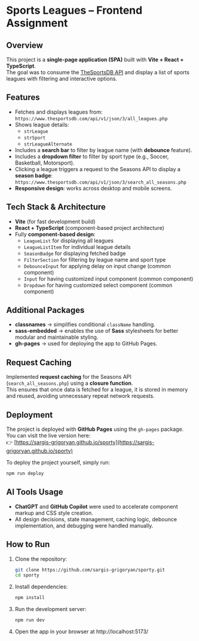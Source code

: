 # Sports Leagues – Frontend Assignment

## Overview

This project is a **single-page application (SPA)** built with **Vite + React + TypeScript**.  
The goal was to consume the [TheSportsDB API](https://www.thesportsdb.com/free_sports_api) and display a list of sports leagues with filtering and interactive options.

## Features

- Fetches and displays leagues from:  
  `https://www.thesportsdb.com/api/v1/json/3/all_leagues.php`
- Shows league details:
  - `strLeague`
  - `strSport`
  - `strLeagueAlternate`
- Includes a **search bar** to filter by league name (with **debounce** feature).
- Includes a **dropdown filter** to filter by sport type (e.g., Soccer, Basketball, Motorsport).
- Clicking a league triggers a request to the Seasons API to display a **season badge**:  
  `https://www.thesportsdb.com/api/v1/json/3/search_all_seasons.php`
- **Responsive design**: works across desktop and mobile screens.

## Tech Stack & Architecture

- **Vite** (for fast development build)
- **React + TypeScript** (component-based project architecture)
- Fully **component-based design**:
  - `LeagueList` for displaying all leagues
  - `LeagueListItem` for individual league details
  - `SeasonBadge` for displaying fetched badge
  - `FilterSection` for filtering by league name and sport type
  - `DebounceInput` for applying delay on input change (common component)
  - `Input` for having customized input component (common component)
  - `Dropdown` for having customized select component (common component)

## Additional Packages

- **classnames** → simplifies conditional `className` handling.
- **sass-embedded** → enables the use of **Sass** stylesheets for better modular and maintainable styling.
- **gh-pages** → used for deploying the app to GitHub Pages.

## Request Caching

Implemented **request caching** for the Seasons API (`search_all_seasons.php`) using a **closure function**.  
This ensures that once data is fetched for a league, it is stored in memory and reused, avoiding unnecessary repeat network requests.


## Deployment
The project is deployed with **GitHub Pages** using the `gh-pages` package.  
You can visit the live version here:  
👉 [https://sargis-grigoryan.github.io/sporty](https://sargis-grigoryan.github.io/sporty)

To deploy the project yourself, simply run:
```bash
npm run deploy
```

## AI Tools Usage

- **ChatGPT** and **GitHub Copilot** were used to accelerate component markup and CSS style creation.
- All design decisions, state management, caching logic, debounce implementation, and debugging were handled manually.

## How to Run

1. Clone the repository:
   ```bash
   git clone https://github.com/sargis-grigoryan/sporty.git
   cd sporty
   ```
2. Install dependencies:
   ```bash
   npm install
   ```
3. Run the development server:
   ```bash
   npm run dev
   ```
4. Open the app in your browser at http://localhost:5173/
